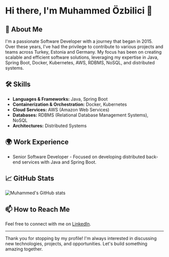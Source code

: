 # Hi there, I'm Muhammed Özbilici 👋

## 🚀 About Me

I'm a passionate Software Developer with a journey that began in 2015. Over these years, I've had the privilege to contribute to various projects and teams across Turkey, Estonia and Germany. My focus has been on creating scalable and efficient software solutions, leveraging my expertise in Java, Spring Boot, Docker, Kubernetes, AWS, RDBMS, NoSQL, and distributed systems.

## 🛠 Skills

- **Languages & Frameworks:** Java, Spring Boot
- **Containerization & Orchestration:** Docker, Kubernetes
- **Cloud Services:** AWS (Amazon Web Services)
- **Databases:** RDBMS (Relational Database Management Systems), NoSQL
- **Architectures:** Distributed Systems

## 🌍 Work Experience

- Senior Software Developer - Focused on developing distributed back-end services with Java and Spring Boot.

## 📈 GitHub Stats

![Muhammed's GitHub stats](https://github-readme-stats.vercel.app/api?username=muhammedOzbilici&show_icons=true&theme=radical)

## 📫 How to Reach Me

Feel free to connect with me on [LinkedIn](https://www.linkedin.com/in/muhammed-%C3%B6zbilici-9a460a16/).

---

Thank you for stopping by my profile! I'm always interested in discussing new technologies, projects, and opportunities. Let's build something amazing together.
